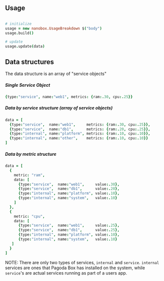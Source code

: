 ## Usage
```coffeescript

# initialize
usage = new nanobox.UsageBreakdown $("body")
usage.build()

# update
usage.update(data)
```

## Data structures
The data structure is an array of "service objects"

##### Single Service Object
``` coffeescript
{type:"service", name:"web1", metrics: {ram:.30, cpu:.25}}
```

##### Data by service structure (array of service objects)
```coffeescript
data = [
  {type:"service",  name:"web1",     metrics: {ram:.30, cpu:.25}},
  {type:"service",  name:"db1",      metrics: {ram:.20, cpu:.25}},
  {type:"internal", name:"platform", metrics: {ram:.10, cpu:.10}},
  {type:"internal", name:"other",    metrics: {ram:.10, cpu:.10}}
]
```

##### Data by metric structure
``` coffeescript
data = [
  {
    metric: "ram",
    data: [
      {type:"service",  name:"web1",     value:.30},
      {type:"service",  name:"db1",      value:.20},
      {type:"internal", name:"platform", value:.10},
      {type:"internal", name:"system",   value:.10}
    ]
  },
  {
    metric: "cpu",
    data: [
      {type:"service",  name:"web1",     value:.25},
      {type:"service",  name:"db1",      value:.25},
      {type:"internal", name:"platform", value:.10},
      {type:"internal", name:"system",   value:.10}
   ]
  }
]
```

NOTE: There are only two types of services, `internal` and `service`. `internal` services are ones that Pagoda Box has installed on the system, while `service`'s are actual services running as part of a users app.
